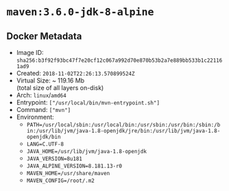 # `maven:3.6.0-jdk-8-alpine`

## Docker Metadata

- Image ID: `sha256:b3f92f93bc47f7e20cf12c067a992d70e870b53b2a7e889bb533b1c221161ad9`
- Created: `2018-11-02T22:26:13.570899524Z`
- Virtual Size: ~ 119.16 Mb  
  (total size of all layers on-disk)
- Arch: `linux`/`amd64`
- Entrypoint: `["/usr/local/bin/mvn-entrypoint.sh"]`
- Command: `["mvn"]`
- Environment:
  - `PATH=/usr/local/sbin:/usr/local/bin:/usr/sbin:/usr/bin:/sbin:/bin:/usr/lib/jvm/java-1.8-openjdk/jre/bin:/usr/lib/jvm/java-1.8-openjdk/bin`
  - `LANG=C.UTF-8`
  - `JAVA_HOME=/usr/lib/jvm/java-1.8-openjdk`
  - `JAVA_VERSION=8u181`
  - `JAVA_ALPINE_VERSION=8.181.13-r0`
  - `MAVEN_HOME=/usr/share/maven`
  - `MAVEN_CONFIG=/root/.m2`
